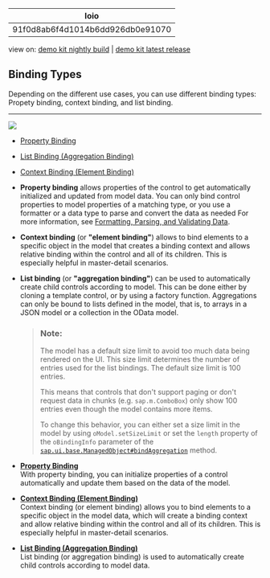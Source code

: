 <!-- loio91f0d8ab6f4d1014b6dd926db0e91070 -->

| loio |
| -----|
| 91f0d8ab6f4d1014b6dd926db0e91070 |

<div id="loio">

view on: [demo kit nightly build](https://openui5nightly.hana.ondemand.com/#/topic/91f0d8ab6f4d1014b6dd926db0e91070) | [demo kit latest release](https://openui5.hana.ondemand.com/#/topic/91f0d8ab6f4d1014b6dd926db0e91070)</div>

## Binding Types

Depending on the different use cases, you can use different binding types: Propety binding, context binding, and list binding.

***

![](loio950f3d5b1c444de5b6db9f20afd8c423_LowRes.png)

-   [Property Binding](Property_Binding_91f0652.md)
-   [List Binding \(Aggregation Binding\)](List_Binding_Aggregation_Binding_91f0577.md)
-   [Context Binding \(Element Binding\)](Context_Binding_Element_Binding_91f05e8.md)

-   **Property binding** allows properties of the control to get automatically initialized and updated from model data. You can only bind control properties to model properties of a matching type, or you use a formatter or a data type to parse and convert the data as needed For more information, see [Formatting, Parsing, and Validating Data](Formatting_Parsing_and_Validating_Data_07e4b92.md).

-   **Context binding** \(or **"element binding"**\) allows to bind elements to a specific object in the model that creates a binding context and allows relative binding within the control and all of its children. This is especially helpful in master-detail scenarios.

-   **List binding** \(or **"aggregation binding"**\) can be used to automatically create child controls according to model. This can be done either by cloning a template control, or by using a factory function. Aggregations can only be bound to lists defined in the model, that is, to arrays in a JSON model or a collection in the OData model.

    > ### Note:  
    > The model has a default size limit to avoid too much data being rendered on the UI. This size limit determines the number of entries used for the list bindings. The default size limit is 100 entries.
    > 
    > This means that controls that don't support paging or don't request data in chunks \(e.g. `sap.m.ComboBox`\) only show 100 entries even though the model contains more items.
    > 
    > To change this behavior, you can either set a size limit in the model by using `oModel.setSizeLimit` or set the `length` property of the `oBindingInfo` parameter of the  [`sap.ui.base.ManagedObject#bindAggregation`](https://openui5.hana.ondemand.com/#/api/sap.ui.base.ManagedObject/methods/bindAggregation) method.


-   **[Property Binding](Property_Binding_91f0652.md "With property binding, you can initialize properties of a control automatically and
		update them based on the data of the model.")**  
With property binding, you can initialize properties of a control automatically and update them based on the data of the model.
-   **[Context Binding \(Element Binding\)](Context_Binding_Element_Binding_91f05e8.md "Context binding (or element binding) allows you to bind elements to a specific object
		in the model data, which will create a binding context and allow relative binding within the
		control and all of its children. This is especially helpful in master-detail
		scenarios.")**  
Context binding \(or element binding\) allows you to bind elements to a specific object in the model data, which will create a binding context and allow relative binding within the control and all of its children. This is especially helpful in master-detail scenarios.
-   **[List Binding \(Aggregation Binding\)](List_Binding_Aggregation_Binding_91f0577.md "List binding (or aggregation binding) is used to automatically create child controls
		according to model data.")**  
List binding \(or aggregation binding\) is used to automatically create child controls according to model data.

